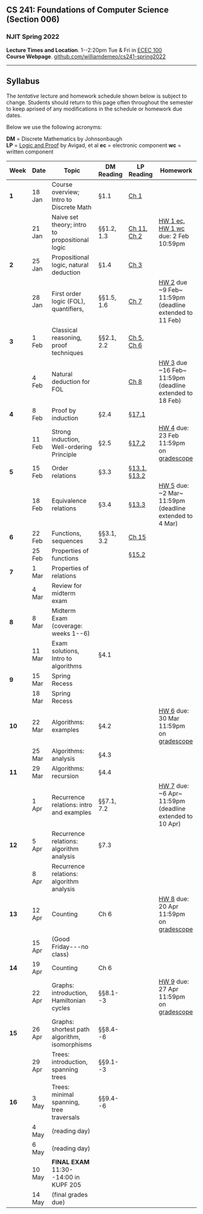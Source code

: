 ## CS 241: Foundations of Computer Science (Section 006)

### NJIT Spring 2022

**Lecture Times and Location**. 1--2:20pm Tue & Fri in [ECEC 100][]  
**Course Webpage**. [github.com/williamdemeo/cs241-spring2022](https://github.com/williamdemeo/cs241-spring2022)

---

## Syllabus

The *tentative* lecture and homework schedule shown below is subject to change.  Students should return to this page often throughout the semester to keep aprised of any modifications in the schedule or homework due dates.

Below we use the following acronyms:

**DM** = Discrete Mathematics by Johnsonbaugh  
**LP** = [Logic and Proof](https://leanprover.github.io/logic_and_proof/) by Avigad, et al
**ec** = electronic component
**wc** = written component

| **Week** | **Date** | **Topic**                                         | **DM Reading**       | **LP Reading**        | **Homework**                                                   |
|----------|----------|---------------------------------------------------|----------------------|-----------------------|----------------------------------------------------------------|
| **1**    | 18 Jan   | Course overview; Intro to Discrete Math           | §1.1                 | [Ch 1][]              |                                                                |
|          | 21 Jan   | Naive set theory; intro to propositional logic    | §§1.2, 1.3           | [Ch 11][], [Ch 2][]   | [HW 1 ec][], [HW 1 wc][] due: 2 Feb 10:59pm                    |
| **2**    | 25 Jan   | Propositional logic, natural deduction            | §1.4                 | [Ch 3][]              |                                                                |
|          | 28 Jan   | First order logic (FOL), quantifiers,             | §§1.5, 1.6           | [Ch 7][]              | [HW 2][] due ~9 Feb~ 11:59pm (deadline extended to 11 Feb)     |
| **3**    | 1 Feb    | Classical reasoning, proof techniques             | §§2.1, 2.2           | [Ch 5][], [Ch 6][]    |                                                                |
|          | 4 Feb    | Natural deduction for FOL                         |                      | [Ch 8][]              | [HW 3][] due ~16 Feb~ 11:59pm (deadline extended to 18 Feb)    |
| **4**    | 8 Feb    | Proof by induction                                | §2.4                 | [§17.1][]             |                                                                |
|          | 11 Feb   | Strong induction, Well-ordering Principle         | §2.5                 | [§17.2][]             | [HW 4][] due: 23 Feb 11:59pm on [gradescope][]                 |
| **5**    | 15 Feb   | Order relations                                   | §3.3                 | [§13.1][], [§13.2][]  |                                                                |
|          | 18 Feb   | Equivalence relations                             | §3.4                 | [§13.3][]             | [HW 5][] due: ~2 Mar~ 11:59pm (deadline extended to 4 Mar)     |
| **6**    | 22 Feb   | Functions, sequences                              | §§3.1, 3.2           | [Ch 15][]             |                                                                |
|          | 25 Feb   | Properties of functions                           |                      | [§15.2][]             |                                                                |
| **7**    | 1 Mar    | Properties of relations                           |                      |                       |                                                                |
|          | 4 Mar    | Review for midterm exam                           |                      |                       |                                                                |
| **8**    | 8 Mar    | Midterm Exam (coverage: weeks 1--6)               |                      |                       |                                                                |
|          | 11 Mar   | Exam solutions, Intro to algorithms               | §4.1                 |                       |                                                                |
| **9**    | 15 Mar   | Spring Recess                                     |                      |                       |                                                                |
|          | 18 Mar   | Spring Recess                                     |                      |                       |                                                                |
| **10**   | 22 Mar   | Algorithms: examples                              | §4.2                 |                       | [HW 6][] due: 30 Mar 11:59pm on [gradescope][]                 |
|          | 25 Mar   | Algorithms: analysis                              | §4.3                 |                       |                                                                |
| **11**   | 29 Mar   | Algorithms: recursion                             | §4.4                 |                       |                                                                | 
|          | 1 Apr    | Recurrence relations: intro and examples          | §§7.1, 7.2           |                       | [HW 7][] due: ~6 Apr~ 11:59pm (deadline extended to 10 Apr)    |
| **12**   | 5 Apr    | Recurrence relations: algorithm analysis          | §7.3                 |                       |                                                                |
|          | 8 Apr    | Recurrence relations: algorithm analysis          |                      |                       |                                                                |
| **13**   | 12 Apr   | Counting                                          | Ch 6                 |                       | [HW 8][] due: 20 Apr 11:59pm on [gradescope][]                 |
|          | 15 Apr   | (Good Friday---no class)                          |                      |                       |                                                                |
| **14**   | 19 Apr   | Counting                                          | Ch 6                 |                       |                                                                |
|          | 22 Apr   | Graphs: introduction, Hamiltonian cycles          | §§8.1--3             |                       | [HW 9][] due: 27 Apr 11:59pm on [gradescope][]                 |
| **15**   | 26 Apr   | Graphs: shortest path algorithm, isomorphisms     | §§8.4--6             |                       |                                                                | 
|          | 29 Apr   | Trees: introduction, spanning trees               | §§9.1--3             |                       |                                                                | 
| **16**   | 3 May    | Trees: minimal spanning, tree traversals          | §§9.4--6             |                       |                                                                |
|          | 4 May    | (reading day)        |                 |                        | |
|          | 6 May    | (reading day)        |                 |                        | |
|          | 10 May   | **FINAL EXAM** 11:30--14:00 in KUPF 205   |                 |                        | |
|          | 14 May   | (final grades due)   |                 |                        | |

<!-- Trees: decision trees, sorting, isomorphisms      | §§9.7, 9.8           |                       |                                                                | -->
<!-- Review (last class)  |                 |                        | | -->









[ECEC 100]: https://goo.gl/maps/ZBW1fdPqii6frCJZ7


[Ch 1]: https://leanprover.github.io/logic_and_proof/introduction.html
[Ch 2]: https://leanprover.github.io/logic_and_proof/propositional_logic.html
[Ch 3]: https://leanprover.github.io/logic_and_proof/natural_deduction_for_propositional_logic.html
[Ch 5]: https://leanprover.github.io/logic_and_proof/classical_reasoning.html
[Ch 6]: https://leanprover.github.io/logic_and_proof/semantics_of_propositional_logic.html
[Ch 7]: https://leanprover.github.io/logic_and_proof/first_order_logic.html
[Ch 8]: https://leanprover.github.io/logic_and_proof/natural_deduction_for_first_order_logic.html
[Ch 10]: https://leanprover.github.io/logic_and_proof/semantics_of_first_order_logic.html
[Ch 11]: https://leanprover.github.io/logic_and_proof/sets.html
[Ch 13]: https://leanprover.github.io/logic_and_proof/relations.html
[§13.1]: https://leanprover.github.io/logic_and_proof/relations.html
[§13.2]: https://leanprover.github.io/logic_and_proof/relations.html#more-on-orderings
[§13.3]: https://leanprover.github.io/logic_and_proof/relations.html#equivalence-relations-and-equality
[Ch 15]: https://leanprover.github.io/logic_and_proof/functions.html
[§15.2]: https://leanprover.github.io/logic_and_proof/functions.html#injective-surjective-and-bijective-functions
[Ch 17]: https://leanprover.github.io/logic_and_proof/the_natural_numbers_and_induction.html
[§17.1]: https://leanprover.github.io/logic_and_proof/the_natural_numbers_and_induction.html
[§17.2]: https://leanprover.github.io/logic_and_proof/the_natural_numbers_and_induction.html#variants-of-induction
[Ch 20]: https://leanprover.github.io/logic_and_proof/combinatorics.html
[gradescope]: https://www.gradescope.com/courses/360140/assignments

[HW 1 ec]: https://www.gradescope.com/courses/360140/assignments
[HW 2 ec]: https://www.gradescope.com/courses/360140/assignments
[HW 3 ec]: https://www.gradescope.com/courses/360140/assignments
[HW 4 ec]: https://www.gradescope.com/courses/360140/assignments
[HW 5 ec]: https://www.gradescope.com/courses/360140/assignments
[HW 6 ec]: https://www.gradescope.com/courses/360140/assignments
[HW 7 ec]: https://www.gradescope.com/courses/360140/assignments
[HW 8 ec]: https://www.gradescope.com/courses/360140/assignments
[HW 9 ec]: https://www.gradescope.com/courses/360140/assignments

[HW 1 wc]: https://github.com/williamdemeo/cs241-spring2022/raw/master/homework/hw01-wc.pdf
[HW 2]: https://github.com/williamdemeo/cs241-spring2022/raw/master/homework/hw02.pdf
[HW 3]: https://github.com/williamdemeo/cs241-spring2022/raw/master/homework/hw03.pdf
[HW 4]: https://github.com/williamdemeo/cs241-spring2022/raw/master/homework/hw04.pdf
[HW 5]: https://github.com/williamdemeo/cs241-spring2022/raw/master/homework/hw05.pdf
[HW 6]: https://github.com/williamdemeo/cs241-spring2022/raw/master/homework/hw06.pdf
[HW 7]: https://github.com/williamdemeo/cs241-spring2022/raw/master/homework/hw07.pdf
[HW 8]: https://github.com/williamdemeo/cs241-spring2022/raw/master/homework/hw08.pdf
[HW 9]: https://github.com/williamdemeo/cs241-spring2022/raw/master/homework/
[HW 10]: https://github.com/williamdemeo/cs241-spring2022/raw/master/homework/
